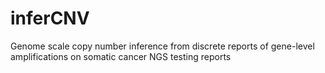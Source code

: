 # inferCNV
Genome scale copy number inference from discrete reports of gene-level amplifications on somatic cancer NGS testing reports
